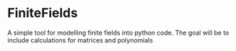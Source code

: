 # FiniteFields
A simple tool for modelling finite fields into python code. The goal will be to include calculations for matrices and polynomials
